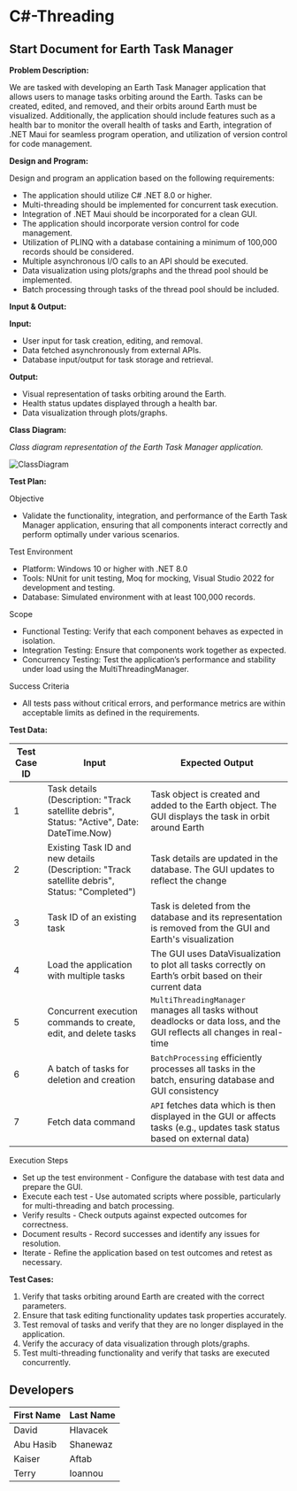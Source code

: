 # C#-Threading

## Start Document for Earth Task Manager

**Problem Description:**

We are tasked with developing an Earth Task Manager application that allows users to manage tasks orbiting around the Earth. Tasks can be created, edited, and removed, and their orbits around Earth must be visualized. Additionally, the application should include features such as a health bar to monitor the overall health of tasks and Earth, integration of .NET Maui for seamless program operation, and utilization of version control for code management.

**Design and Program:**

Design and program an application based on the following requirements:
- The application should utilize C# .NET 8.0 or higher.
- Multi-threading should be implemented for concurrent task execution.
- Integration of .NET Maui should be incorporated for a clean GUI.
- The application should incorporate version control for code management.
- Utilization of PLINQ with a database containing a minimum of 100,000 records should be considered.
- Multiple asynchronous I/O calls to an API should be executed.
- Data visualization using plots/graphs and the thread pool should be implemented.
- Batch processing through tasks of the thread pool should be included.

**Input & Output:**

**Input:**
- User input for task creation, editing, and removal.
- Data fetched asynchronously from external APIs.
- Database input/output for task storage and retrieval.

**Output:**
- Visual representation of tasks orbiting around the Earth.
- Health status updates displayed through a health bar.
- Data visualization through plots/graphs.

**Class Diagram:**

*Class diagram representation of the Earth Task Manager application.*

![ClassDiagram](https://github.com/TerryIoannou/C-Threading/assets/91316685/148912d3-72a6-49bc-a81f-36f0719a0aba)

**Test Plan:**

Objective
- Validate the functionality, integration, and performance of the Earth Task Manager application, ensuring that all components interact correctly and perform optimally under various scenarios.

Test Environment
- Platform: Windows 10 or higher with .NET 8.0
- Tools: NUnit for unit testing, Moq for mocking, Visual Studio 2022 for development and testing.
- Database: Simulated environment with at least 100,000 records.
  
Scope
- Functional Testing: Verify that each component behaves as expected in isolation.
- Integration Testing: Ensure that components work together as expected.
- Concurrency Testing: Test the application’s performance and stability under load using the MultiThreadingManager.
  
Success Criteria
- All tests pass without critical errors, and performance metrics are within acceptable limits as defined in the requirements.

**Test Data:**

| Test Case ID | Input | Expected Output |
|--------------|-------|-----------------|
| 1            | Task details (Description: "Track satellite debris", Status: "Active", Date: DateTime.Now)               | Task object is created and added to the Earth object. The GUI displays the task in orbit around Earth             |
| 2            | Existing Task ID and new details (Description: "Track satellite debris", Status: "Completed") | Task details are updated in the database. The GUI updates to reflect the change             |
| 3            | Task ID of an existing task                                        | Task is deleted from the database and its representation is removed from the GUI and Earth's visualization |
| 4            | Load the application with multiple tasks   | The GUI uses DataVisualization to plot all tasks correctly on Earth’s orbit based on their current data               |
| 5            | Concurrent execution commands to create, edit, and delete tasks           |  `MultiThreadingManager` manages all tasks without deadlocks or data loss, and the GUI reflects all changes in real-time          |
| 6            | A batch of tasks for deletion and creation           |  `BatchProcessing` efficiently processes all tasks in the batch, ensuring database and GUI consistency          |
| 7            | Fetch data command           |  `API` fetches data which is then displayed in the GUI or affects tasks (e.g., updates task status based on external data)          |

Execution Steps
- Set up the test environment - Configure the database with test data and prepare the GUI.
- Execute each test - Use automated scripts where possible, particularly for multi-threading and batch processing.
- Verify results - Check outputs against expected outcomes for correctness.
- Document results - Record successes and identify any issues for resolution.
- Iterate - Refine the application based on test outcomes and retest as necessary.

**Test Cases:**

1. Verify that tasks orbiting around Earth are created with the correct parameters.
2. Ensure that task editing functionality updates task properties accurately.
3. Test removal of tasks and verify that they are no longer displayed in the application.
4. Verify the accuracy of data visualization through plots/graphs.
5. Test multi-threading functionality and verify that tasks are executed concurrently.

## Developers

| First Name  | Last Name  |
|-------------|------------|
| David       | Hlavacek   |
| Abu Hasib   | Shanewaz   |
| Kaiser      | Aftab      |
| Terry      | Ioannou      |
